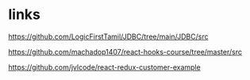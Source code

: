 # links

https://github.com/LogicFirstTamil/JDBC/tree/main/JDBC/src

https://github.com/machadop1407/react-hooks-course/tree/master/src


https://github.com/jvlcode/react-redux-customer-example
